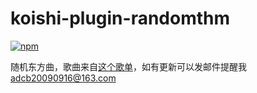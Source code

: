 # koishi-plugin-randomthm

[![npm](https://img.shields.io/npm/v/koishi-plugin-randomthm?style=flat-square)](https://www.npmjs.com/package/koishi-plugin-randomthm)

随机东方曲，歌曲来自[这个歌单](https://music.163.com/#/playlist?id=2309153779)，如有更新可以发邮件提醒我<adcb20090916@163.com>
